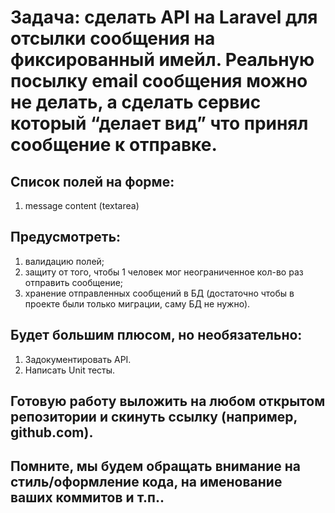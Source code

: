 # Задача: сделать API на Laravel для отсылки сообщения на фиксированный имейл. Реальную посылку email сообщения можно не делать, а сделать сервис который “делает вид” что принял сообщение к отправке.

## Список полей на форме:
1. message content (textarea)

## Предусмотреть:
1. валидацию полей;
2. защиту от того, чтобы 1 человек мог неограниченное кол-во раз отправить сообщение;
3. хранение отправленных сообщений в БД (достаточно чтобы в проекте были только миграции, саму БД не нужно).

## Будет большим плюсом, но необязательно:
1. Задокументировать API.
2. Написать Unit тесты.

## Готовую работу выложить на любом открытом репозитории и скинуть ссылку (например, github.com).

## Помните, мы будем обращать внимание на стиль/оформление кода, на именование ваших коммитов и т.п..

